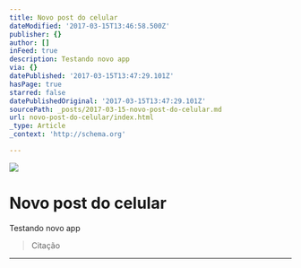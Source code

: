 ```yaml
---
title: Novo post do celular
dateModified: '2017-03-15T13:46:58.500Z'
publisher: {}
author: []
inFeed: true
description: Testando novo app
via: {}
datePublished: '2017-03-15T13:47:29.101Z'
hasPage: true
starred: false
datePublishedOriginal: '2017-03-15T13:47:29.101Z'
sourcePath: _posts/2017-03-15-novo-post-do-celular.md
url: novo-post-do-celular/index.html
_type: Article
_context: 'http://schema.org'

---
```

![](https://the-grid-user-content.s3-us-west-2.amazonaws.com/a60f87db-5305-4a24-91cd-b8c6d4f997f3.jpg)

# Novo post do celular

Testando novo app

> Citação

---